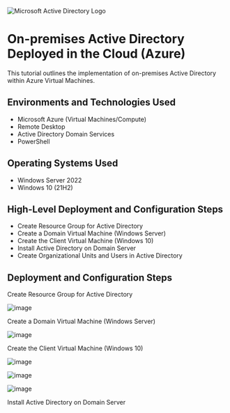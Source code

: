 
<img src="https://i.imgur.com/pU5A58S.png" alt="Microsoft Active Directory Logo"/>
</p>

<h1>On-premises Active Directory Deployed in the Cloud (Azure)</h1>
This tutorial outlines the implementation of on-premises Active Directory within Azure Virtual Machines.<br />



<h2>Environments and Technologies Used</h2>

- Microsoft Azure (Virtual Machines/Compute)
- Remote Desktop
- Active Directory Domain Services
- PowerShell

<h2>Operating Systems Used </h2>

- Windows Server 2022
- Windows 10 (21H2)

<h2>High-Level Deployment and Configuration Steps</h2>

- Create Resource Group for Active Directory
- Create a Domain Virtual Machine (Windows Server)
- Create the Client Virtual Machine (Windows 10)
- Install Active Directory on Domain Server
- Create Organizational Units and Users in Active Directory


<h2>Deployment and Configuration Steps</h2>
Create Resource Group for Active Directory

![image](https://github.com/Traviskthomas/configure-ad/assets/166442537/7b200155-31dd-4709-8167-ec4e5274a397)

Create a Domain Virtual Machine (Windows Server)

![image](https://github.com/Traviskthomas/configure-ad/assets/166442537/c4cf1bb8-6770-48c7-83bf-a9941a0bc414)




Create the Client Virtual Machine (Windows 10)

![image](https://github.com/Traviskthomas/configure-ad/assets/166442537/102fe072-4bed-463c-8f99-8ec654bfb6d1)

![image](https://github.com/Traviskthomas/configure-ad/assets/166442537/7554fd50-e5f4-42bb-b7f5-db669d05c1eb)

![image](https://github.com/Traviskthomas/configure-ad/assets/166442537/bcb96f16-b19a-42a1-a4b4-0b6dba194c1c)

Install Active Directory on Domain Server

